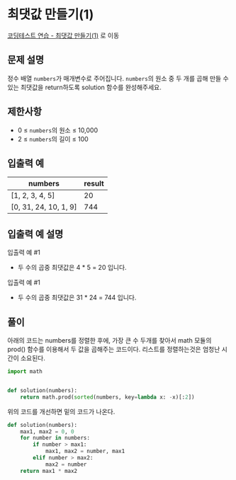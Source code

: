 # 최댓값 만들기(1)

[코딩테스트 연습 - 최댓값 만들기(1)][1] 로 이동

## 문제 설명

정수 배열 `numbers`가 매개변수로 주어집니다. `numbers`의 원소 중 두 개를 곱해 만들 수 있는 최댓값을 return하도록 solution 함수를 완성해주세요.

## 제한사항

- 0 ≤ `numbers`의 원소 ≤ 10,000
- 2 ≤ `numbers`의 길이 ≤ 100

## 입출력 예

| numbers               | result |
| --------------------- | ------ |
| [1, 2, 3, 4, 5]       | 20     |
| [0, 31, 24, 10, 1, 9] | 744    |

## 입출력 예 설명

입출력 예 #1

- 두 수의 곱중 최댓값은 4 \* 5 = 20 입니다.

입출력 예 #1

- 두 수의 곱중 최댓값은 31 \* 24 = 744 입니다.

## 풀이

아래의 코드는 numbers를 정렬한 후에, 가장 큰 수 두개를 찾아서 math 모듈의 prod() 함수를 이용해서 두 값을 곱해주는 코드이다.
리스트를 정렬하는것은 엄청난 시간이 소요된다.

```python
import math


def solution(numbers):
    return math.prod(sorted(numbers, key=lambda x: -x)[:2])
```

위의 코드를 개선하면 밑의 코드가 나온다.

```python
def solution(numbers):
    max1, max2 = 0, 0
    for number in numbers:
        if number > max1:
            max1, max2 = number, max1
        elif number > max2:
            max2 = number
    return max1 * max2
```

[1]: https://school.programmers.co.kr/learn/courses/30/lessons/120847
